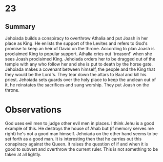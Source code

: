 # 23

## Summary
Jehoiada builds a conspiracy to overthrow Athalia and put Joash in her place as King. He enlists the support of the Levites and refers to God's promise to keep an heir of David on the throne.
According to plan Joash is proclaimed King to popular support.
Athalia cries out 'treason!' when she sees Joash proclaimed King. Jehoiada orders her to be dragged out of the temple with any who follow her and she is put to death by the horse gate.
Jehoiada makes a covenant between himself, the people and the King that they would be the Lord's. They tear down the altars to Baal and kill his priest. Jehoiada sets guards over the holy place to keep the unclean out of it, he reinstates the sacrifices and sung worship. They put Joash on the throne.
# Observations
God uses evil men to judge other evil men in places. I think Jehu is a good example of this. He destroys the house of Ahab but (if memory serves me right) he's not a good man himself. Jehoiada on the other hand seems to be set forth as a good man. It is interesting then that he carries out this conspiracy against the Queen. It raises the question of if and when it is good to subvert and overthrow the current ruler. This is not something to be taken at all lightly.